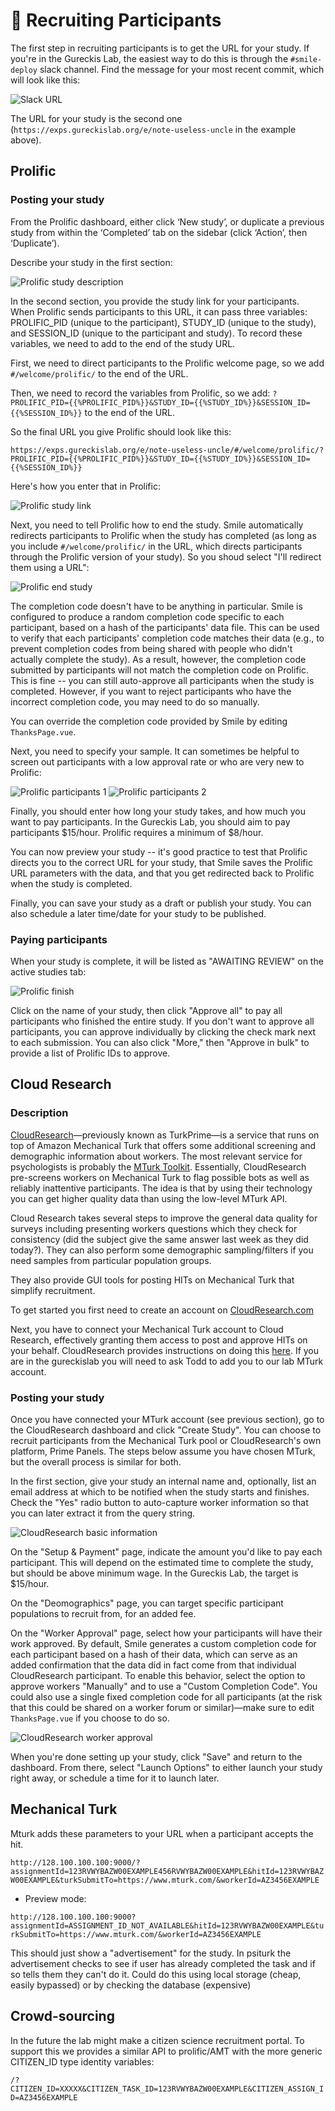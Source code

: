 # :raising_hand: Recruiting Participants

The first step in recruiting participants is to get the URL for your study. If you're in the Gureckis Lab, the easiest way to do this is through the `#smile-deploy` slack channel. Find the message for your most recent commit, which will look like this:

![Slack URL](/images/getURL-slack.png)

The URL for your study is the second one (`https://exps.gureckislab.org/e/note-useless-uncle` in the example above).

## Prolific

### Posting your study 

From the Prolific dashboard, either click ‘New study’, or duplicate a previous study from within the ‘Completed’ tab on the sidebar (click ‘Action’, then ‘Duplicate’).

Describe your study in the first section:

![Prolific study description](/images/prolific-step1.png)

In the second section, you provide the study link for your participants. When Prolific sends participants to this URL, it can pass three variables: PROLIFIC_PID (unique to the participant), STUDY_ID (unique to the study), and SESSION_ID (unique to the participant and study). To record these variables, we need to add to the end of the study URL. 

First, we need to direct participants to the Prolific welcome page, so we add `#/welcome/prolific/` to the end of the URL.

Then, we need to record the variables from Prolific, so we add: `?PROLIFIC_PID={{%PROLIFIC_PID%}}&STUDY_ID={{%STUDY_ID%}}&SESSION_ID={{%SESSION_ID%}}` to the end of the URL.

So the final URL you give Prolific should look like this:

`https://exps.gureckislab.org/e/note-useless-uncle/#/welcome/prolific/?PROLIFIC_PID={{%PROLIFIC_PID%}}&STUDY_ID={{%STUDY_ID%}}&SESSION_ID={{%SESSION_ID%}}`

Here's how you enter that in Prolific:

![Prolific study link](/images/prolific-step2.png)

Next, you need to tell Prolific how to end the study. Smile automatically redirects participants to Prolific when the study has completed (as long as you include `#/welcome/prolific/` in the URL, which directs participants through the Prolific version of your study). So you shoud select "I'll redirect them using a URL":

![Prolific end study](/images/prolific-step3.png)

The completion code doesn't have to be anything in particular. Smile is configured to produce a random completion code specific to each participant, based on a hash of the participants' data file. This can be used to verify that each participants' completion code matches their data (e.g., to prevent completion codes from being shared with people who didn't actually complete the study). As a result, however, the completion code submitted by participants will not match the completion code on Prolific. This is fine -- you can still auto-approve all participants when the study is completed. However, if you want to reject participants who have the incorrect completion code, you may need to do so manually.

You can override the completion code provided by Smile by editing `ThanksPage.vue`.

Next, you need to specify your sample. It can sometimes be helpful to screen out participants with a low approval rate or who are very new to Prolific:

![Prolific participants 1](/images/prolific-step4.png)
![Prolific participants 2](/images/prolific-step5.png)

Finally, you should enter how long your study takes, and how much you want to pay participants. In the Gureckis Lab, you should aim to pay participants $15/hour. Prolific requires a minimum of $8/hour.

You can now preview your study -- it's good practice to test that Prolific directs you to the correct URL for your study, that Smile saves the Prolific URL parameters with the data, and that you get redirected back to Prolific when the study is completed.

Finally, you can save your study as a draft or publish your study. You can also schedule a later time/date for your study to be published.

### Paying participants

When your study is complete, it will be listed as "AWAITING REVIEW" on the active studies tab:

![Prolific finish](/images/prolific-step6.png)

Click on the name of your study, then click "Approve all" to pay all participants who finished the entire study. If you don't want to approve all participants, you can approve individually by clicking the check mark next to each submission. You can also click "More," then "Approve in bulk" to provide a list of Prolific IDs to approve.


<!-- - Set the URL for your experiment to the IP address of the server using the format `http://<hostname>:<port-number>/`. (T Make sure you include the forward slash, `/`, at the end, and make sure that you do not include the angle brackets.
- Under ‘How to record Prolific IDs’, select the option ‘I’ll use URL parameters’.
- Make sure Prolific will pass the following variables: PROLIFIC_PID, STUDY_ID, and SESSION_ID.
- At the end of the three steps above, the URL in the box under ‘What is the URL of your study?’ should look something like: 

`http://128.100.100.100:9000/?PROLIFIC_PID={{%PROLIFIC_PID%}}&STUDY_ID={{%STUDY_ID%}}&SESSION_ID={{%SESSION_ID%}}`


At the end you redirect the participant to 
https://app.prolific.co/submissions/complete?cc=HZCQS9MX
The completion code doesn't have to be anything in particular but there is an  -->

## Cloud Research

### Description

[CloudResearch](https://www.cloudresearch.com)—previously known as TurkPrime—is a service that runs on top of Amazon Mechanical Turk that offers some additional screening and demographic information about workers. The most relevant service for psychologists is probably the [MTurk Toolkit](https://www.cloudresearch.com/products/turkprime-mturk-toolkit/). Essentially, CloudResearch pre-screens workers on Mechanical Turk to flag possible bots as well as reliably inattentive participants. The idea is that by using their technology you can get higher quality data than using the low-level MTurk API.  

Cloud Research takes several steps to improve the general data quality for surveys including presenting workers questions which they check for consistency (did the subject give the same answer last week as they did today?). They can also perform some demographic sampling/filters if you need samples from particular population groups.

They also provide GUI tools for posting HITs on Mechanical Turk that simplify recruitment.

To get started you first need to create an account on [CloudResearch.com](https://account.cloudresearch.com/Account/Login)

Next, you have to connect your Mechanical Turk account to Cloud Research, effectively granting them access to post and approve HITs on your behalf.  CloudResearch provides instructions on doing this [here](https://cloudresearch-com.s3.amazonaws.com/files/Instructions+for+linking+MTurk+and+CloudResearch+Accounts.pdf). If you are in the gureckislab you will need to ask Todd to add you to our lab MTurk account.

<!-- To create studies you use the intuitive study builder.  There are many custom fields that you can use to configure your study including payment, demographic restrictions, privacy-enhancing features, etc... However, the most important is to post the correct link to the study.  Here is an example.  But basically it is


At the end of CloudResearch studies you display to the worker a completion code that they paste into the study window.   -->

### Posting your study 

Once you have connected your MTurk account (see previous section), go to the CloudResearch dashboard and click "Create Study". You can choose to recruit participants from the Mechanical Turk pool or CloudResearch's own platform, Prime Panels. The steps below assume you have chosen MTurk, but the overall process is similar for both. 

In the first section, give your study an internal name and, optionally, list an email address at which to be notified when the study starts and finishes. Check the "Yes" radio button to auto-capture worker information so that you can later extract it from the query string. 

![CloudResearch basic information](/images/cloudresearch-step1.png)

On the "Setup & Payment" page, indicate the amount you'd like to pay each participant. This will depend on the estimated time to complete the study, but should be above minimum wage. In the Gureckis Lab, the target is $15/hour.

On the "Deomographics" page, you can target specific participant populations to recruit from, for an added fee.

On the "Worker Approval" page, select how your participants will have their work approved. By default, Smile generates a custom completion code for each participant based on a hash of their data, which can serve as an added confirmation that the data did in fact come from that individual CloudResearch participant. To enable this behavior, select the option to approve workers "Manually" and to use a "Custom Completion Code". You could also use a single fixed completion code for all participants (at the risk that this could be shared on a worker forum or similar)—make sure to edit `ThanksPage.vue` if you choose to do so.

![CloudResearch worker approval](/images/cloudresearch-step2.png)

When you're done setting up your study, click "Save" and return to the dashboard. From there, select "Launch Options" to either launch your study right away, or schedule a time for it to launch later.


## Mechanical Turk

Mturk adds these parameters to your URL when a participant accepts the hit.

`http://128.100.100.100:9000/?assignmentId=123RVWYBAZW00EXAMPLE456RVWYBAZW00EXAMPLE&hitId=123RVWYBAZW00EXAMPLE&turkSubmitTo=https://www.mturk.com/&workerId=AZ3456EXAMPLE`


- Preview mode:

`http://128.100.100.100:9000?assignmentId=ASSIGNMENT_ID_NOT_AVAILABLE&hitId=123RVWYBAZW00EXAMPLE&turkSubmitTo=https://www.mturk.com/&workerId=AZ3456EXAMPLE`

This should just show a "advertisement" for the study.
In psiturk the advertisement checks to see if user has already completed the task and if so tells them they can't do it.
Could do this using local storage (cheap, easily bypassed) or by checking the database (expensive)



## Crowd-sourcing

In the future the lab might make a citizen science recruitment portal.  To support this we provides a similar API to prolific/AMT with the more generic CITIZEN_ID type identity variables:

`/?CITIZEN_ID=XXXXX&CITIZEN_TASK_ID=123RVWYBAZW00EXAMPLE&CITIZEN_ASSIGN_ID=AZ3456EXAMPLE`

